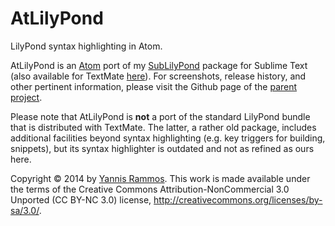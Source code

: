 AtLilyPond
==========

LilyPond syntax highlighting in Atom.

AtLilyPond is an [Atom](http://atom.io) port of my [SubLilyPond](https://www.github.com/yrammos/SubLilyPond) package for Sublime Text (also available for TextMate [here](https://www.github.com/yrammos/tmLilyPond)). For screenshots, release history, and other pertinent information, please visit the Github page of the [parent project](https://www.github.com/yrammos/SubLilyPond).

Please note that AtLilyPond is **not** a port of the standard LilyPond bundle that is distributed with TextMate. The latter, a rather old package, includes additional facilities beyond syntax highlighting (e.g. key triggers for building, snippets), but its syntax highlighter is outdated and not as refined as ours here.

Copyright © 2014 by [Yannis Rammos](http://www.twitter.com/yannisrammos). This work is made available under the terms of the Creative Commons Attribution-NonCommercial 3.0 Unported (CC BY-NC 3.0) license, <http://creativecommons.org/licenses/by-sa/3.0/>.
